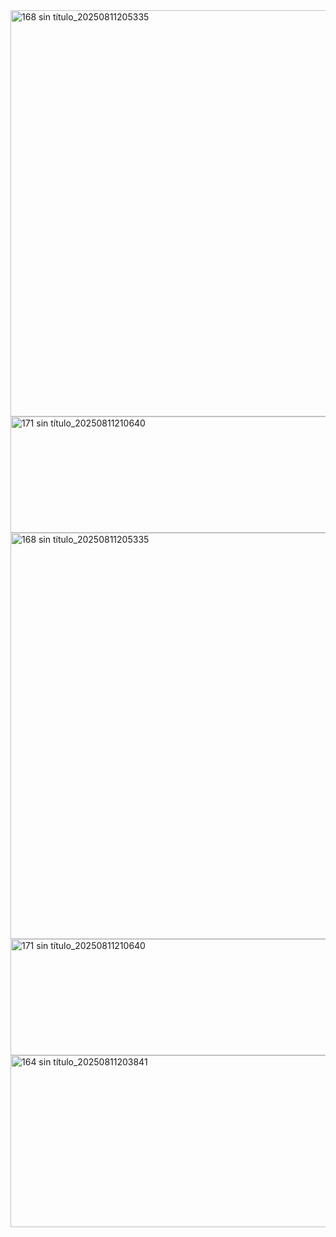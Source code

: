 <img width="952" height="650" alt="168 sin título_20250811205335" src="https://github.com/user-attachments/assets/0b1eb99c-a2bc-4b57-b2c4-0835e6e0df5b" />
<img width="1280" height="186" alt="171 sin título_20250811210640" src="https://github.com/user-attachments/assets/71f7213f-54df-4f3b-ae97-e8ec42fef764" />
<img width="952" height="650" alt="168 sin título_20250811205335" src="https://github.com/user-attachments/assets/851f1b02-48fb-4c81-a2cf-8c29e55ec5f0" />
<img width="1280" height="186" alt="171 sin título_20250811210640" src="https://github.com/user-attachments/assets/f032c1c8-0a6d-4e1e-9dbe-6112db9002e0" />
<img width="550" height="275" alt="164 sin título_20250811203841" src="https://github.com/user-attachments/assets/2428bcbd-9d76-4caf-b598-b7678b50eb9d" />

